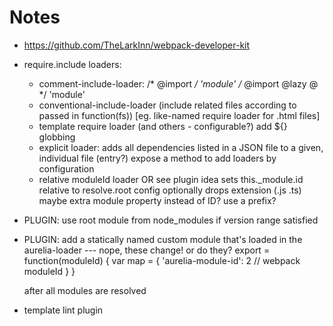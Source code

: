 # Notes

- https://github.com/TheLarkInn/webpack-developer-kit

- require.include loaders:
  - comment-include-loader:
      /* @import */ 'module'
      /* @import @lazy @ */ 'module'
  - conventional-include-loader (include related files according to passed in function(fs)) [eg. like-named require loader for .html files]
  - template require loader
      <require from="..." lazy bundle="abc"> (and others - configurable?)
      add ${} globbing
  - explicit loader: 
      adds all dependencies listed in a JSON file to a given, individual file (entry?)
      expose a method to add loaders by configuration
  - relative moduleId loader OR see plugin idea
      sets this._module.id relative to resolve.root config
      optionally drops extension (.js .ts)
      maybe extra module property instead of ID?
      use a prefix?
- PLUGIN: use root module from node_modules if version range satisfied
- PLUGIN: add a statically named custom module that's loaded in the aurelia-loader --- nope, these change! or do they?
    export = function(moduleId) {
      var map = {
        'aurelia-module-id': 2 // webpack moduleId
      }
    }

    after all modules are resolved 


- template lint plugin
